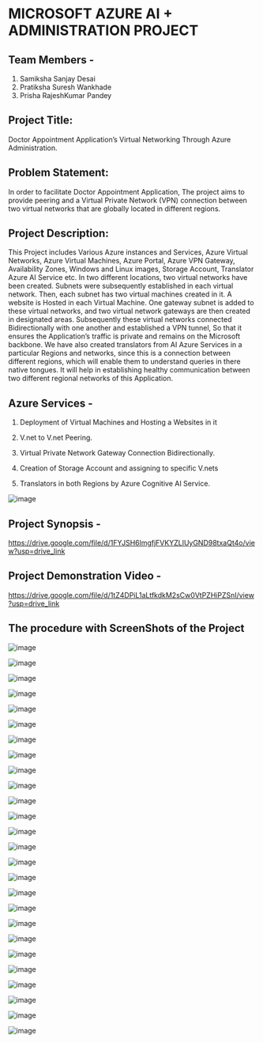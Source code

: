 # MICROSOFT AZURE AI + ADMINISTRATION PROJECT 


## Team Members - 
1. Samiksha Sanjay Desai
2. Pratiksha Suresh Wankhade
3. Prisha RajeshKumar Pandey
   
## Project Title:
Doctor Appointment Application’s Virtual Networking Through Azure
Administration. 

## Problem Statement:
In order to facilitate Doctor Appointment Application, The project aims to provide
peering and a Virtual Private Network (VPN) connection between two virtual networks
that are globally located in different regions. 

## Project Description:
  This Project includes Various Azure instances and Services, Azure Virtual Networks,
Azure Virtual Machines, Azure Portal, Azure VPN Gateway, Availability Zones,
Windows and Linux images, Storage Account, Translator Azure AI Service etc.
  In two different locations, two virtual networks have been created. Subnets were
subsequently established in each virtual network. Then, each subnet has two virtual
machines created in it. A website is Hosted in each Virtual Machine. One gateway
subnet is added to these virtual networks, and two virtual network gateways are then
created in designated areas. Subsequently these virtual networks connected
Bidirectionally with one another and established a VPN tunnel, So that it ensures the
Application’s traffic is private and remains on the Microsoft backbone. We have also 
created translators from AI Azure Services in a particular Regions and networks, since 
this is a connection between different regions, which will enable them to understand 
queries in there native tongues. It will help in establishing healthy communication 
between two different regional networks of this Application.


## Azure Services - 

1. Deployment of Virtual Machines and Hosting a Websites in it

2. V.net to V.net Peering.

3. Virtual Private Network Gateway Connection Bidirectionally.

4. Creation of Storage Account and assigning to specific V.nets

5. Translators in both Regions by Azure Cognitive AI Service.


![image](https://github.com/pratikshawankhade11/azure-project-repo/assets/90560074/bcf77c3f-d441-4b1e-a3d5-29cc989bc5ff)   


## Project Synopsis -   
   https://drive.google.com/file/d/1FYJSH6lmgfjFVKYZLIUyGND98txaQt4o/view?usp=drive_link 

## Project Demonstration Video - 
   https://drive.google.com/file/d/1tZ4DPiL1aLtfkdkM2sCw0VtPZHiPZSnI/view?usp=drive_link 


## The procedure with ScreenShots of the Project

![image](https://github.com/DesaiSamiksha07/MICROSOFT-AZURE-AI-ADMINISTRATION-PROJECT/assets/155519403/bf48735a-4e68-4e2e-8217-ea50dcaeb7f7)

![image](https://github.com/DesaiSamiksha07/MICROSOFT-AZURE-AI-ADMINISTRATION-PROJECT/assets/155519403/f127ff5b-0864-48bc-bad2-2f34331b7b8d) 

![image](https://github.com/DesaiSamiksha07/MICROSOFT-AZURE-AI-ADMINISTRATION-PROJECT/assets/155519403/92d81895-4894-4195-921d-e3ab6d5732fd) 

![image](https://github.com/DesaiSamiksha07/MICROSOFT-AZURE-AI-ADMINISTRATION-PROJECT/assets/155519403/77ffb33f-1c99-479b-b752-2919a1711cbc) 

![image](https://github.com/DesaiSamiksha07/MICROSOFT-AZURE-AI-ADMINISTRATION-PROJECT/assets/155519403/e9c4255d-8588-407a-8cc2-62235225cb17) 

![image](https://github.com/DesaiSamiksha07/MICROSOFT-AZURE-AI-ADMINISTRATION-PROJECT/assets/155519403/194fc23f-4d1c-461d-a8c4-096c9f7f70d2) 

![image](https://github.com/DesaiSamiksha07/MICROSOFT-AZURE-AI-ADMINISTRATION-PROJECT/assets/155519403/56fdf30d-f2a7-4446-83e9-ea26c1999787) 

![image](https://github.com/DesaiSamiksha07/MICROSOFT-AZURE-AI-ADMINISTRATION-PROJECT/assets/155519403/0076ccd5-00f7-4791-a951-bf17070a6937) 

![image](https://github.com/DesaiSamiksha07/MICROSOFT-AZURE-AI-ADMINISTRATION-PROJECT/assets/155519403/b035cf32-ea4c-4317-8e2c-435e53d37104) 

![image](https://github.com/DesaiSamiksha07/MICROSOFT-AZURE-AI-ADMINISTRATION-PROJECT/assets/155519403/440ec93f-f733-454f-a1c4-3ecbefdee086) 

![image](https://github.com/DesaiSamiksha07/MICROSOFT-AZURE-AI-ADMINISTRATION-PROJECT/assets/155519403/3d9c0bfd-b0c5-4e58-bec9-72aa82b11489) 

![image](https://github.com/DesaiSamiksha07/MICROSOFT-AZURE-AI-ADMINISTRATION-PROJECT/assets/155519403/967d80bc-3902-40ad-815c-c93db4f64202) 

![image](https://github.com/DesaiSamiksha07/MICROSOFT-AZURE-AI-ADMINISTRATION-PROJECT/assets/155519403/200136aa-4a03-4aae-848d-024c47d2d032) 

![image](https://github.com/DesaiSamiksha07/MICROSOFT-AZURE-AI-ADMINISTRATION-PROJECT/assets/155519403/67a0ad2a-2fd4-45b3-ab24-6412533674b7) 

![image](https://github.com/DesaiSamiksha07/MICROSOFT-AZURE-AI-ADMINISTRATION-PROJECT/assets/155519403/94a5149c-daa8-4da2-aa11-1eeaee8dc94e) 

![image](https://github.com/DesaiSamiksha07/MICROSOFT-AZURE-AI-ADMINISTRATION-PROJECT/assets/155519403/f5447141-20fb-49e7-a464-18d3de965c62) 

![image](https://github.com/DesaiSamiksha07/MICROSOFT-AZURE-AI-ADMINISTRATION-PROJECT/assets/155519403/a2a3dac8-b5bf-4546-bc5a-eb4a7e612a47) 

![image](https://github.com/DesaiSamiksha07/MICROSOFT-AZURE-AI-ADMINISTRATION-PROJECT/assets/155519403/9cbeb536-5126-4cbd-ab03-d67718b3f09a) 

![image](https://github.com/DesaiSamiksha07/MICROSOFT-AZURE-AI-ADMINISTRATION-PROJECT/assets/155519403/90c09347-17a7-47ef-8704-d2b9f05fabc3) 

![image](https://github.com/DesaiSamiksha07/MICROSOFT-AZURE-AI-ADMINISTRATION-PROJECT/assets/155519403/0a1f8dc6-5569-4ab9-a096-8553bd23cb14) 

![image](https://github.com/DesaiSamiksha07/MICROSOFT-AZURE-AI-ADMINISTRATION-PROJECT/assets/155519403/05c931a3-6f7a-4743-bd21-4bc675e2eeaf) 

![image](https://github.com/DesaiSamiksha07/MICROSOFT-AZURE-AI-ADMINISTRATION-PROJECT/assets/155519403/cc5f0554-fbd0-49aa-bd95-850b760f9173) 

![image](https://github.com/DesaiSamiksha07/MICROSOFT-AZURE-AI-ADMINISTRATION-PROJECT/assets/155519403/d11d227a-a890-4897-a8ad-1d771fd8e850) 

![image](https://github.com/DesaiSamiksha07/MICROSOFT-AZURE-AI-ADMINISTRATION-PROJECT/assets/155519403/02e8a330-ea86-4279-8ec2-7b36a71bc1dd) 

![image](https://github.com/DesaiSamiksha07/MICROSOFT-AZURE-AI-ADMINISTRATION-PROJECT/assets/155519403/2cb9f39e-34a3-43a1-a0d1-06abcea44885) 

![image](https://github.com/DesaiSamiksha07/MICROSOFT-AZURE-AI-ADMINISTRATION-PROJECT/assets/155519403/11a7afa4-f77a-4635-863b-b2218c0879a5)





























 


























